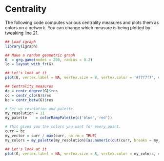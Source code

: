 # Centrality
The following code computes various centrality measures and plots them as colors on a network. You can change which measure is being plotted by tweaking line 21.

```r
## Load igraph
library(igraph)

## Make a random geometric graph
G  = grg.game(nodes = 200, radius = 0.2)
lo = layout_with_fr(G)

## Let's look at it
plot(G, vertex.label = NA, vertex.size = 8, vertex.color = '#f7f7f7', edge.width = 0.25, edge.color = '#000000', layout = lo)

## Centrality measures
dc = centr_degree(G)$res
cc = centr_clo(G)$res
bc = centr_betw(G)$res

# Set up resolution and palette.
my_resolution = 11
my_palette    = colorRampPalette(c('blue','red'))

# This gives you the colors you want for every point.
curr = bc
my_vector = curr / max(curr, na.rm = TRUE)
my_colors = my_palette(my_resolution)[as.numeric(cut(curr, breaks = my_resolution))]

## Let's look at it
plot(G, vertex.label = NA, vertex.size = 8, vertex.color = my_colors, edge.width = 0.25, edge.color = '#000000', layout = lo)
```
